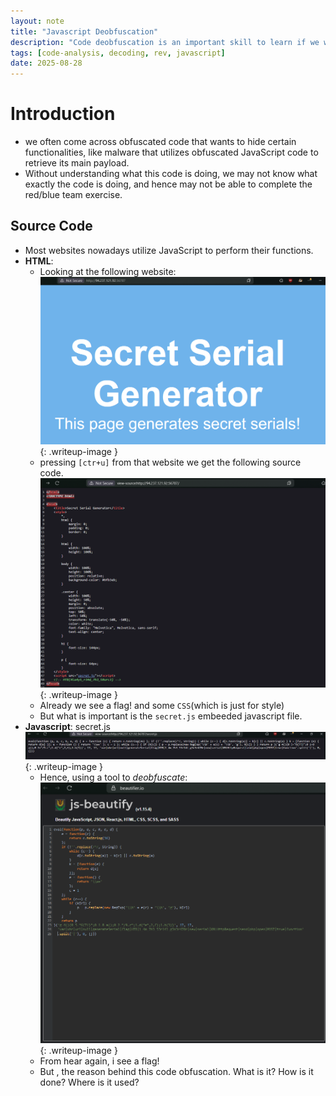 ```yaml
---
layout: note
title: "Javascript Deobfuscation"
description: "Code deobfuscation is an important skill to learn if we want to be skilled in code analysis and reverse engineering."
tags: [code-analysis, decoding, rev, javascript]
date: 2025-08-28
---
```


# Introduction
- we often come across obfuscated code that wants to hide certain functionalities, like malware that utilizes obfuscated JavaScript code to retrieve its main payload. 
-  Without understanding what this code is doing, we may not know what exactly the code is doing, and hence may not be able to complete the red/blue team exercise.

## Source Code
- Most websites nowadays utilize JavaScript to perform their functions. 
- **HTML**:
    - Looking at the following website:
    ![htb-website](/assets/img/js-src-code.PNG){: .writeup-image }
    - pressing `[ctr+u]` from that website we get the following source code.
    ![htb-website](/assets/img/js-src-code(1).PNG){: .writeup-image }
    - Already we see a flag! and some `CSS`(which is just for style)
    - But what is important is the `secret.js` embeeded javascript file.
- **Javascript**: secret.js
    ![htb-website](/assets/img/js-src-code(2).PNG){: .writeup-image }
    - Hence, using a tool to *deobfuscate*:
    ![htb-website](/assets/img/js-src-code(3).PNG){: .writeup-image }
    - From hear again, i see a flag!
    - But , the reason behind this code obfuscation. What is it? How is it done? Where is it used?


